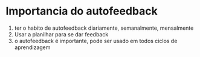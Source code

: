 # Importancia do autofeedback

1. ter o habito de autofeedback diariamente, semanalmente, mensalmente
2. Usar a planilhar para se dar feedback
3. o autofeedback é importante, pode ser usado em todos ciclos de aprendizagem
